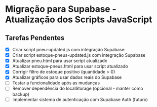 # Migração para Supabase - Atualização dos Scripts JavaScript

## Tarefas Pendentes
- [x] Criar script pneu-updated.js com integração Supabase
- [x] Criar script estoque-pneus-updated.js com integração Supabase
- [x] Atualizar pneu.html para usar script atualizado
- [x] Atualizar estoque-pneus.html para usar script atualizado
- [x] Corrigir filtro de estoque positivo (quantidade > 0)
- [x] Atualizar gráficos para usar dados reais do Supabase
- [ ] Testar a funcionalidade após as mudanças
- [ ] Remover dependência do localStorage (opcional - manter como backup)
- [ ] Implementar sistema de autenticação com Supabase Auth (futuro)
